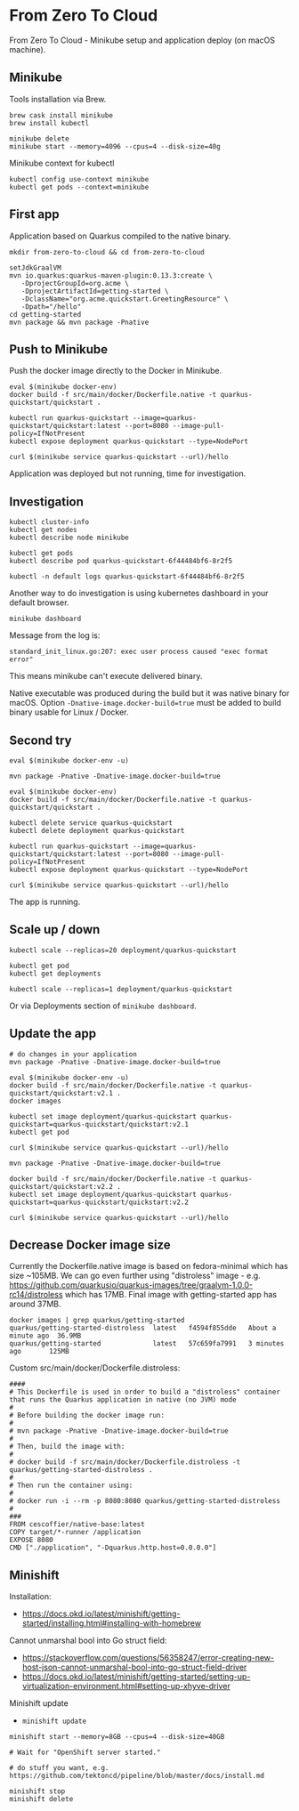 # From Zero To Cloud
From Zero To Cloud - Minikube setup and application deploy (on macOS machine).

## Minikube
Tools installation via Brew.
```
brew cask install minikube
brew install kubectl

minikube delete
minikube start --memory=4096 --cpus=4 --disk-size=40g
```

Minikube context for kubectl
```
kubectl config use-context minikube
kubectl get pods --context=minikube
```

## First app
Application based on Quarkus compiled to the native binary.
```
mkdir from-zero-to-cloud && cd from-zero-to-cloud

setJdkGraalVM
mvn io.quarkus:quarkus-maven-plugin:0.13.3:create \
   -DprojectGroupId=org.acme \
   -DprojectArtifactId=getting-started \
   -DclassName="org.acme.quickstart.GreetingResource" \
   -Dpath="/hello"
cd getting-started
mvn package && mvn package -Pnative
```

## Push to Minikube
Push the docker image directly to the Docker in Minikube.
```
eval $(minikube docker-env)
docker build -f src/main/docker/Dockerfile.native -t quarkus-quickstart/quickstart .

kubectl run quarkus-quickstart --image=quarkus-quickstart/quickstart:latest --port=8080 --image-pull-policy=IfNotPresent
kubectl expose deployment quarkus-quickstart --type=NodePort

curl $(minikube service quarkus-quickstart --url)/hello
```
Application was deployed but not running, time for investigation.

## Investigation
```
kubectl cluster-info
kubectl get nodes
kubectl describe node minikube

kubectl get pods
kubectl describe pod quarkus-quickstart-6f44484bf6-8r2f5

kubectl -n default logs quarkus-quickstart-6f44484bf6-8r2f5
```

Another way to do investigation is using kubernetes dashboard in your default browser.
```
minikube dashboard
```

Message from the log is:
```
standard_init_linux.go:207: exec user process caused "exec format error"
```
This means minikube can't execute delivered binary.

Native executable was produced during the build but it was native binary for macOS.
Option `-Dnative-image.docker-build=true` must be added to build binary usable for Linux / Docker.


## Second try
```
eval $(minikube docker-env -u)

mvn package -Pnative -Dnative-image.docker-build=true

eval $(minikube docker-env)
docker build -f src/main/docker/Dockerfile.native -t quarkus-quickstart/quickstart .

kubectl delete service quarkus-quickstart
kubectl delete deployment quarkus-quickstart

kubectl run quarkus-quickstart --image=quarkus-quickstart/quickstart:latest --port=8080 --image-pull-policy=IfNotPresent
kubectl expose deployment quarkus-quickstart --type=NodePort

curl $(minikube service quarkus-quickstart --url)/hello
```
The app is running.

## Scale up / down
```
kubectl scale --replicas=20 deployment/quarkus-quickstart

kubectl get pod
kubectl get deployments

kubectl scale --replicas=1 deployment/quarkus-quickstart
```

Or via Deployments section of `minikube dashboard`.

## Update the app
```
# do changes in your application
mvn package -Pnative -Dnative-image.docker-build=true

eval $(minikube docker-env -u)
docker build -f src/main/docker/Dockerfile.native -t quarkus-quickstart/quickstart:v2.1 .
docker images

kubectl set image deployment/quarkus-quickstart quarkus-quickstart=quarkus-quickstart/quickstart:v2.1
kubectl get pod

curl $(minikube service quarkus-quickstart --url)/hello
```

```
mvn package -Pnative -Dnative-image.docker-build=true

docker build -f src/main/docker/Dockerfile.native -t quarkus-quickstart/quickstart:v2.2 .
kubectl set image deployment/quarkus-quickstart quarkus-quickstart=quarkus-quickstart/quickstart:v2.2

curl $(minikube service quarkus-quickstart --url)/hello
```

## Decrease Docker image size
Currently the Dockerfile.native image is based on fedora-minimal which has size ~105MB.
We can go even further using "distroless" image - e.g. https://github.com/quarkusio/quarkus-images/tree/graalvm-1.0.0-rc14/distroless which has 17MB. Final image with getting-started app has around 37MB.

```
docker images | grep quarkus/getting-started
quarkus/getting-started-distroless  latest   f4594f855dde   About a minute ago  36.9MB
quarkus/getting-started             latest   57c659fa7991   3 minutes ago       125MB
```

Custom src/main/docker/Dockerfile.distroless:
```
####
# This Dockerfile is used in order to build a "distroless" container that runs the Quarkus application in native (no JVM) mode
#
# Before building the docker image run:
#
# mvn package -Pnative -Dnative-image.docker-build=true
#
# Then, build the image with:
#
# docker build -f src/main/docker/Dockerfile.distroless -t quarkus/getting-started-distroless .
#
# Then run the container using:
#
# docker run -i --rm -p 8080:8080 quarkus/getting-started-distroless
#
###
FROM cescoffier/native-base:latest
COPY target/*-runner /application
EXPOSE 8080
CMD ["./application", "-Dquarkus.http.host=0.0.0.0"]
```

## Minishift

Installation:
 * https://docs.okd.io/latest/minishift/getting-started/installing.html#installing-with-homebrew

Cannot unmarshal bool into Go struct field:
 * https://stackoverflow.com/questions/56358247/error-creating-new-host-json-cannot-unmarshal-bool-into-go-struct-field-driver
 * https://docs.okd.io/latest/minishift/getting-started/setting-up-virtualization-environment.html#setting-up-xhyve-driver

Minishift update
 * `minishift update`

```
minishift start --memory=8GB --cpus=4 --disk-size=40GB

# Wait for "OpenShift server started."

# do stuff you want, e.g. https://github.com/tektoncd/pipeline/blob/master/docs/install.md

minishift stop
minishift delete
```
